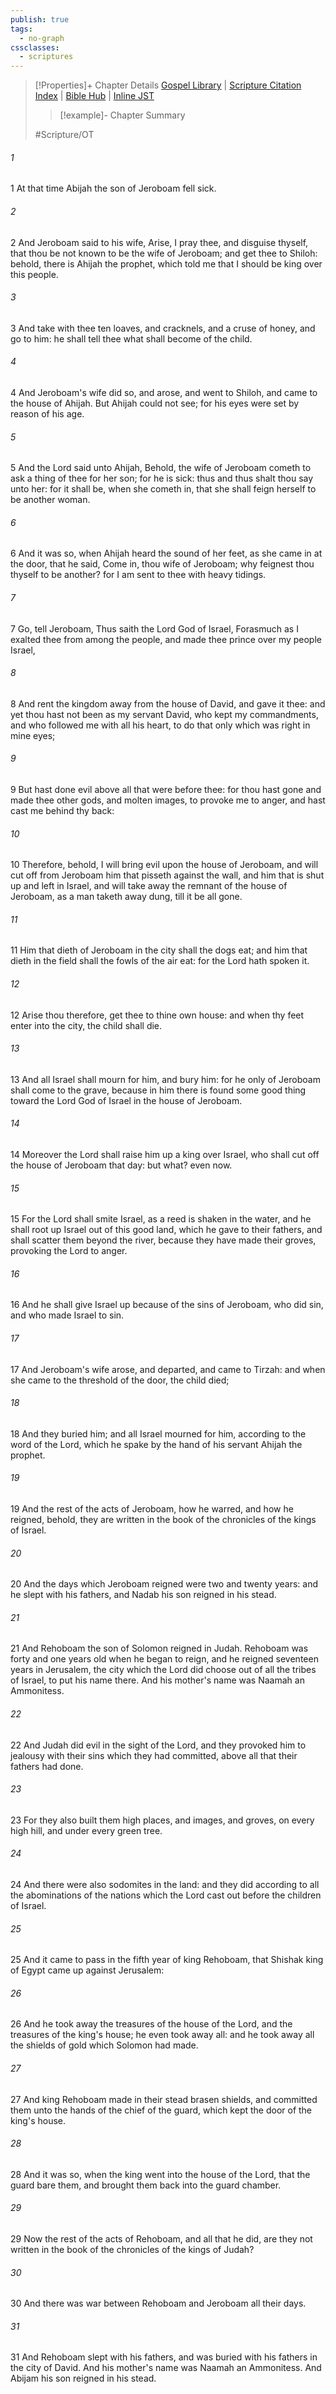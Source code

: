 ```yaml
---
publish: true
tags:
  - no-graph
cssclasses:
  - scriptures
---
```

>[!Properties]+ Chapter Details
>[Gospel Library](https://churchofjesuschrist.org/study/scriptures/ot/1-kgs/14?lang=eng)    |    [Scripture Citation Index](https://scriptures.byu.edu/#06f0e::c06f0e)    |    [Bible Hub](https://biblehub.com/1_kings/14.htm)    |    [Inline JST](https://scripturetoolbox.com/html/ic/1Kings/14.html)
>>[!example]- Chapter Summary
>> 
> 
>
>#Scripture/OT
###### 1
1 At that time Abijah the son of Jeroboam fell sick.
###### 2
2 And Jeroboam said to his wife, Arise, I pray thee, and disguise thyself, that thou be not known to be the wife of Jeroboam; and get thee to Shiloh: behold, there is Ahijah the prophet, which told me that I should be king over this people.
###### 3
3 And take with thee ten loaves, and cracknels, and a cruse of honey, and go to him: he shall tell thee what shall become of the child.
###### 4
4 And Jeroboam's wife did so, and arose, and went to Shiloh, and came to the house of Ahijah. But Ahijah could not see; for his eyes were set by reason of his age.
###### 5
5 And the Lord said unto Ahijah, Behold, the wife of Jeroboam cometh to ask a thing of thee for her son; for he is sick: thus and thus shalt thou say unto her: for it shall be, when she cometh in, that she shall feign herself to be another woman.
###### 6
6 And it was so, when Ahijah heard the sound of her feet, as she came in at the door, that he said, Come in, thou wife of Jeroboam; why feignest thou thyself to be another? for I am sent to thee with heavy tidings.
###### 7
7 Go, tell Jeroboam, Thus saith the Lord God of Israel, Forasmuch as I exalted thee from among the people, and made thee prince over my people Israel,
###### 8
8 And rent the kingdom away from the house of David, and gave it thee: and yet thou hast not been as my servant David, who kept my commandments, and who followed me with all his heart, to do that only which was right in mine eyes;
###### 9
9 But hast done evil above all that were before thee: for thou hast gone and made thee other gods, and molten images, to provoke me to anger, and hast cast me behind thy back:
###### 10
10 Therefore, behold, I will bring evil upon the house of Jeroboam, and will cut off from Jeroboam him that pisseth against the wall, and him that is shut up and left in Israel, and will take away the remnant of the house of Jeroboam, as a man taketh away dung, till it be all gone.
###### 11
11 Him that dieth of Jeroboam in the city shall the dogs eat; and him that dieth in the field shall the fowls of the air eat: for the Lord hath spoken it.
###### 12
12 Arise thou therefore, get thee to thine own house: and when thy feet enter into the city, the child shall die.
###### 13
13 And all Israel shall mourn for him, and bury him: for he only of Jeroboam shall come to the grave, because in him there is found some good thing toward the Lord God of Israel in the house of Jeroboam.
###### 14
14 Moreover the Lord shall raise him up a king over Israel, who shall cut off the house of Jeroboam that day: but what? even now.
###### 15
15 For the Lord shall smite Israel, as a reed is shaken in the water, and he shall root up Israel out of this good land, which he gave to their fathers, and shall scatter them beyond the river, because they have made their groves, provoking the Lord to anger.
###### 16
16 And he shall give Israel up because of the sins of Jeroboam, who did sin, and who made Israel to sin.
###### 17
17 And Jeroboam's wife arose, and departed, and came to Tirzah: and when she came to the threshold of the door, the child died;
###### 18
18 And they buried him; and all Israel mourned for him, according to the word of the Lord, which he spake by the hand of his servant Ahijah the prophet.
###### 19
19 And the rest of the acts of Jeroboam, how he warred, and how he reigned, behold, they are written in the book of the chronicles of the kings of Israel.
###### 20
20 And the days which Jeroboam reigned were two and twenty years: and he slept with his fathers, and Nadab his son reigned in his stead.
###### 21
21 And Rehoboam the son of Solomon reigned in Judah. Rehoboam was forty and one years old when he began to reign, and he reigned seventeen years in Jerusalem, the city which the Lord did choose out of all the tribes of Israel, to put his name there. And his mother's name was Naamah an Ammonitess.
###### 22
22 And Judah did evil in the sight of the Lord, and they provoked him to jealousy with their sins which they had committed, above all that their fathers had done.
###### 23
23 For they also built them high places, and images, and groves, on every high hill, and under every green tree.
###### 24
24 And there were also sodomites in the land: and they did according to all the abominations of the nations which the Lord cast out before the children of Israel.
###### 25
25 And it came to pass in the fifth year of king Rehoboam, that Shishak king of Egypt came up against Jerusalem:
###### 26
26 And he took away the treasures of the house of the Lord, and the treasures of the king's house; he even took away all: and he took away all the shields of gold which Solomon had made.
###### 27
27 And king Rehoboam made in their stead brasen shields, and committed them unto the hands of the chief of the guard, which kept the door of the king's house.
###### 28
28 And it was so, when the king went into the house of the Lord, that the guard bare them, and brought them back into the guard chamber.
###### 29
29 Now the rest of the acts of Rehoboam, and all that he did, are they not written in the book of the chronicles of the kings of Judah?
###### 30
30 And there was war between Rehoboam and Jeroboam all their days.
###### 31
31 And Rehoboam slept with his fathers, and was buried with his fathers in the city of David. And his mother's name was Naamah an Ammonitess. And Abijam his son reigned in his stead.
